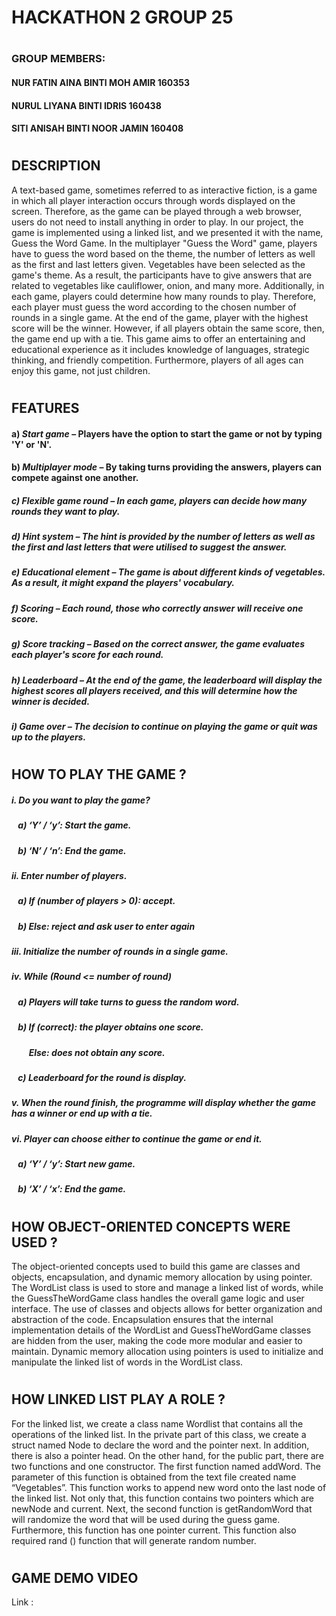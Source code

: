 # **HACKATHON 2   GROUP 25**
#
### GROUP MEMBERS:
#### NUR FATIN AINA BINTI MOH AMIR      160353
#### NURUL LIYANA BINTI IDRIS           160438
#### SITI ANISAH BINTI NOOR JAMIN       160408
#
## DESCRIPTION
A text-based game, sometimes referred to as interactive fiction, is a game in which all player interaction occurs through words displayed on the screen. Therefore, as the game can be played through a web browser, users do not need to install anything in order to play.
In our project, the game is implemented using a linked list, and we presented it with the name, Guess the Word Game. In the multiplayer "Guess the Word" game, players have to guess the word based on the theme, the number of letters as well as the first and last letters given. Vegetables have been selected as the game's theme. As a result, the participants have to give answers that are related to vegetables like cauliflower, onion, and many more. Additionally, in each game, players could determine how many rounds to play. Therefore, each player must guess the word according to the chosen number of rounds in a single game. At the end of the game, player with the highest score will be the winner. However, if all players obtain the same score, then, the game end up with a tie.
This game aims to offer an entertaining and educational experience as it includes knowledge of languages, strategic thinking, and friendly competition. Furthermore, players of all ages can enjoy this game, not just children.

#
## FEATURES
#### a)	**_Start game_** – Players have the option to start the game or not by typing 'Y' or 'N'.
#### b)	**_Multiplayer mode_** – By taking turns providing the answers, players can compete against one another. 
##### c)	**_Flexible game round_** – In each game, players can decide how many rounds they want to play. 
##### d)	**_Hint system_** – The hint is provided by the number of letters as well as the first and last letters that were utilised to suggest the answer.
##### e)	**_Educational element_** – The game is about different kinds of vegetables. As a result, it might expand the players' vocabulary.
##### f)	**_Scoring_** – Each round, those who correctly answer will receive one score.
##### g)	**_Score tracking_** – Based on the correct answer, the game evaluates each player's score for each round. 
##### h)	**_Leaderboard_** – At the end of the game, the leaderboard will display the highest scores all players received, and this will determine how the winner is decided.
##### i)	**_Game over_** – The decision to continue on playing the game or quit was up to the players.
#
## HOW TO PLAY THE GAME ?
##### i.	Do you want to play the game?
##### &ensp;    a)	‘Y’ / ‘y’: Start the game.
##### &ensp;    b)	‘N’ / ‘n’: End the game.
##### ii.	Enter number of players.
##### &ensp;    a)	If (number of players > 0): accept.
##### &ensp;    b)	Else: reject and ask user to enter again
##### iii.	Initialize the number of rounds in a single game.
##### iv.	While (Round <= number of round)
##### &ensp;     a)	Players will take turns to guess the random word.
##### &ensp;     b)	If (correct): the player obtains one score.
##### &emsp; &ensp;        Else: does not obtain any score.
##### &ensp;     c)	Leaderboard for the round is display.
##### v.	When the round finish, the programme will display whether the game has a winner or end up with a tie.
##### vi.	Player can choose either to continue the game or end it.
##### &ensp;     a)	‘Y’ / ‘y’: Start new game.
##### &ensp;     b)	‘X’ / ‘x’: End the game.
#
## HOW OBJECT-ORIENTED CONCEPTS WERE USED ?
The object-oriented concepts used to build this game are classes and objects, encapsulation, and dynamic memory allocation by using pointer. The WordList class is used to store and manage a linked list of words, while the GuessTheWordGame class handles the overall game logic and user interface. The use of classes and objects allows for better organization and abstraction of the code. Encapsulation ensures that the internal implementation details of the WordList and GuessTheWordGame classes are hidden from the user, making the code more modular and easier to maintain. Dynamic memory allocation using pointers is used to initialize and manipulate the linked list of words in the WordList class.
#
## HOW LINKED LIST PLAY A ROLE ?
For the linked list, we create a class name Wordlist that contains all the operations of the linked list. In the private part of this class, we create a struct named Node to declare the word and the pointer next. In addition, there is also a pointer head. On the other hand, for the public part, there are two functions and one constructor. The first function named addWord. The parameter of this function is obtained from the text file created name “Vegetables”.  This function works to append new word onto the last node of the linked list. Not only that, this function contains two pointers which are newNode and current. Next, the second function is getRandomWord that will randomize the word that will be used during the guess game. Furthermore, this function has one pointer current. This function also required rand () function that will generate random number.   
# 
## GAME DEMO VIDEO
Link : 
